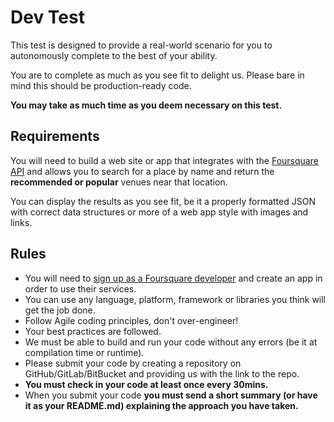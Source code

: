 # Dev Test

This test is designed to provide a real-world scenario for you to autonomously complete to the best of your ability.

You are to complete as much as you see fit to delight us. 
Please bare in mind this should be production-ready code.

**You may take as much time as you deem necessary on this test.**

## Requirements

You will need to build a web site or app that integrates with the [Foursquare API](https://developer.foursquare.com/)
and allows you to search for a place by name and return the **recommended or popular** venues near that location.

You can display the results as you see fit, be it a properly formatted JSON with correct data structures or more of a web app style with images and links.

## Rules

*   You will need to [sign up as a Foursquare developer](https://foursquare.com/developers/apps) and create an app in order to use their services.
*   You can use any language, platform, framework or libraries you think will get the job done.
*   Follow Agile coding principles, don't over-engineer!
*   Your best practices are followed.
*   We must be able to build and run your code without any errors (be it at compilation time or runtime).
*   Please submit your code by creating a repository on GitHub/GitLab/BitBucket and providing us with the link to the repo.
*   **You must check in your code at least once every 30mins.**
*   When you submit your code **you must send a short summary (or have it as your README.md) explaining the approach you have taken.**
